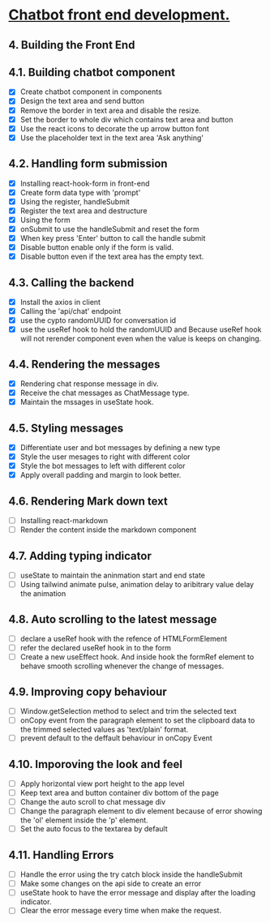 <h1 style="text-decoration:underline;">Chatbot front end development.</h1>

## 4. Building the Front End

## 4.1. Building chatbot component
- [x] Create chatbot component in components
- [x] Design the text area and send button
- [x] Remove the border in text area and disable the resize.
- [x] Set the border to whole div which contains text area and button
- [x] Use the react icons to decorate the up arrow button font
- [x] Use the placeholder text in the text area 'Ask anything'

## 4.2. Handling form submission
- [x] Installing react-hook-form in front-end
- [x] Create form data type with 'prompt'
- [x] Using the register, handleSubmit
- [x] Register the text area and destructure
- [x] Using the form
- [x] onSubmit to use the handleSubmit and reset the form
- [x] When key press 'Enter' button to call the handle submit
- [x] Disable button enable only if the form is valid.
- [x] Disable button even if the text area has the empty text.

## 4.3. Calling the backend
- [x] Install the axios in client
- [x] Calling the 'api/chat' endpoint
- [x] use the cypto randomUUID for conversation id
- [x] use the useRef hook to hold the randomUUID and Because useRef hook will not rerender component even when the value is keeps on changing. 

## 4.4. Rendering the messages
- [x] Rendering chat response message in div.
- [x] Receive the chat messages as ChatMessage type.
- [x] Maintain the mssages in useState hook.
  
## 4.5. Styling messages
- [x] Differentiate user and bot messages by defining a new type
- [x] Style the user mesages to right with different color
- [x] Style the bot messages to left with different color
- [x] Apply overall padding and margin to look better. 
  
## 4.6. Rendering Mark down text
- [ ] Installing react-markdown
- [ ] Render the content inside the markdown component

## 4.7. Adding typing indicator
- [ ] useState to maintain the aninmation start and end state
- [ ] Using tailwind animate pulse, animation delay to aribitrary value delay the animation

## 4.8. Auto scrolling to the latest message
- [ ] declare a useRef hook with the refence of HTMLFormElement
- [ ] refer the declared useRef hook in to the form
- [ ] Create a new useEffect hook. And inside hook the formRef element to behave smooth scrolling whenever the change of messages.

## 4.9. Improving copy behaviour
- [ ] Window.getSelection method to select and trim the selected text
- [ ] onCopy event from the paragraph element to set the clipboard data to the trimmed selected values as 'text/plain' format.
- [ ] prevent default to the deffault behaviour in onCopy Event
  
## 4.10. Imporoving the look and feel
- [ ] Apply horizontal view port height to the app level
- [ ] Keep text area and button container div bottom of the page
- [ ] Change the auto scroll to chat message div
- [ ] Change the paragraph element to div element because of error showing the 'ol' element inside the 'p' element.
- [ ] Set the auto focus to the textarea by default
  
## 4.11. Handling Errors
- [ ] Handle the error using the try catch block inside the handleSubmit
- [ ] Make some changes on the api side to create an error
- [ ] useState hook to have the error message and display after the loading indicator.
- [ ] Clear the error message every time when make the request.